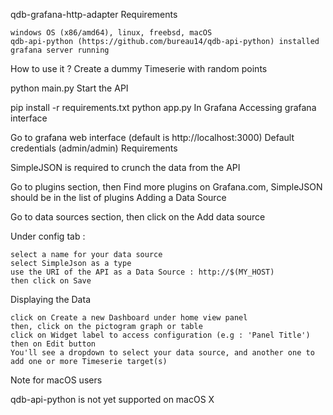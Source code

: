 qdb-grafana-http-adapter
Requirements

    windows OS (x86/amd64), linux, freebsd, macOS
    qdb-api-python (https://github.com/bureau14/qdb-api-python) installed
    grafana server running

How to use it ?
Create a dummy Timeserie with random points

python main.py
Start the API

pip install -r requirements.txt python app.py
In Grafana
Accessing grafana interface

Go to grafana web interface (default is http://localhost:3000) Default credentials (admin/admin)
Requirements

SimpleJSON is required to crunch the data from the API

Go to plugins section, then Find more plugins on Grafana.com, SimpleJSON should be in the list of plugins
Adding a Data Source

Go to data sources section, then click on the Add data source

Under config tab :

    select a name for your data source
    select SimpleJson as a type
    use the URI of the API as a Data Source : http://$(MY_HOST)
    then click on Save

Displaying the Data

    click on Create a new Dashboard under home view panel
    then, click on the pictogram graph or table
    click on Widget label to access configuration (e.g : 'Panel Title')
    then on Edit button
    You'll see a dropdown to select your data source, and another one to add one or more Timeserie target(s)

Note for macOS users

qdb-api-python is not yet supported on macOS X
